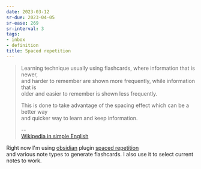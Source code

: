 ```yaml
---
date: 2023-03-12
sr-due: 2023-04-05
sr-ease: 269
sr-interval: 3
tags:
- inbox
- definition
title: Spaced repetition
---
```

   
> Learning technique usually using flashcards, where information that is newer,   
> and harder to remember are shown more frequently, while information that is   
> older and easier to remember is shown less frequently.   
>   
> This is done to take advantage of the spacing effect which can be a better way   
> and quicker way to learn and keep information.   
>   
> --   
> [Wikipedia in simple English](https://simple.wikipedia.org/wiki/Spaced_repetition)   
   
Right now I'm using [obsidian](./obsidian.md) plugin [spaced repetition](https://www.stephenmwangi.com/obsidian-spaced-repetition/)   
and various note types to generate flashcards. I also use it to select current   
notes to work.
